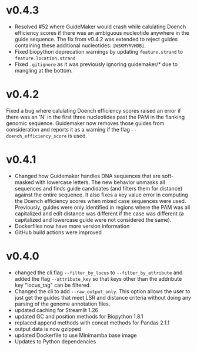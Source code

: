 # v0.4.3

* Resolved #52 where GuideMaker would crash while calulating Doench efficiency scores if there was an ambiguous nucleotide anywhere in the guide sequence.
    The fix from v0.4.2 was extended to reject guides containing these additional nucleotides: `[WSKMYRVHDB]`.
* Fixed biopython deprecation warnings by updating `feature.strand` to `feature.location.strand`
* Fixed `.gitignore` as it was previously ignoring guidemaker/* due to mangling at the bottom.

# v0.4.2

Fixed a bug where calulating Doench efficiency scores raised an error if there was an 'N' in the first three nucleotides past the PAM in the flanking genomic sequence.  Guidemaker now removes those guides from consideration and reports it as a warning if the flag `--doench_efficiency_score` is used.

# v0.4.1

* Changed how Guidemaker handles DNA sequences that are soft-masked with lowercase letters. The new behavior unmasks all
    sequences and finds guide candidates (and filters them for distance) against the entire sequence.  It also fixes a key value error in computing the Doench efficiency scores when mixed case sequences were used. Previously, guides were only identified in regions where the PAM was all capitalized and edit distance was different if the case was different (a capitalized and lowercase guide were not considered the same).
* Dockerfiles now have more version information
* GitHub build actions were improved

# v0.4.0

*  changed the cli flag `--filter_by_locus` to `--filter_by_attribute`  and added the flag `--attribute_key` so that keys other than the addribute key "locus_tag" can be filtered.
*  Changed the cli to add `--raw_output_only`. This option allows the user to just get the guides that meet LSR and distance criteria without doing any parsing of the genome annotation files.
*  updated caching for Streamlit 1.26
*  updated GC and position methods for Biopython 1.8.1
*  replaced append methods with concat methods for Pandas 2.1.1
*  output data is now gzipped
*  updated Dockerfile to use Minimamba base image
*  Updates to Python dependencies


